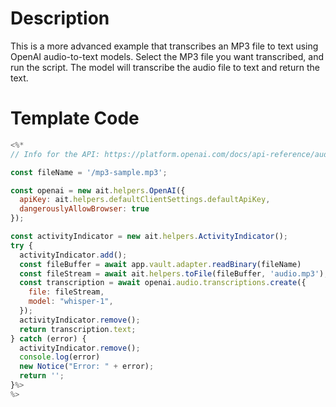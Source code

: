 # Description

This is a more advanced example that transcribes an MP3 file to text using OpenAI audio-to-text models. Select the MP3 file you want transcribed, and run the script. The model will transcribe the audio file to text and return the text.

# Template Code

```javascript
<%*
// Info for the API: https://platform.openai.com/docs/api-reference/audio/createTranscription

const fileName = '/mp3-sample.mp3';

const openai = new ait.helpers.OpenAI({
  apiKey: ait.helpers.defaultClientSettings.defaultApiKey,
  dangerouslyAllowBrowser: true
});

const activityIndicator = new ait.helpers.ActivityIndicator();
try {
  activityIndicator.add();
  const fileBuffer = await app.vault.adapter.readBinary(fileName)
  const fileStream = await ait.helpers.toFile(fileBuffer, 'audio.mp3');
  const transcription = await openai.audio.transcriptions.create({
    file: fileStream,
    model: "whisper-1",
  });
  activityIndicator.remove();
  return transcription.text;
} catch (error) {
  activityIndicator.remove();
  console.log(error)
  new Notice("Error: " + error);
  return '';
}%>
%>
```

